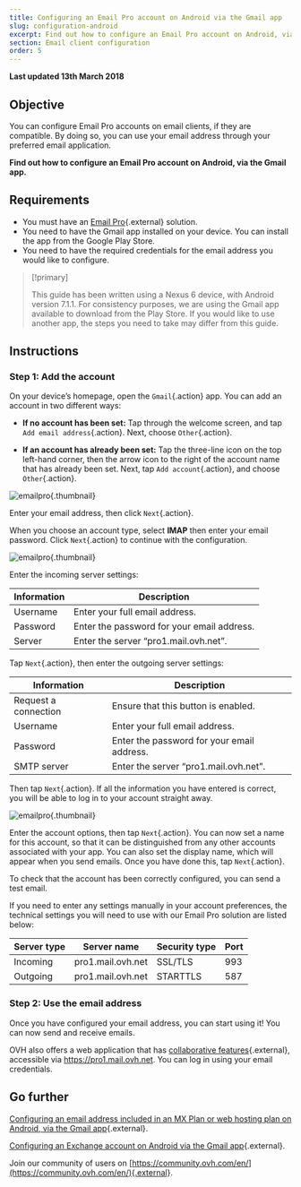 ```yaml
---
title: Configuring an Email Pro account on Android via the Gmail app
slug: configuration-android
excerpt: Find out how to configure an Email Pro account on Android, via the Gmail app
section: Email client configuration
order: 5
---
```


**Last updated 13th March 2018**

## Objective

You can configure Email Pro accounts on email clients, if they are compatible. By doing so, you can use your email address through your preferred email application.

**Find out how to configure an Email Pro account on Android, via the Gmail app.**

## Requirements

- You must have an [Email Pro](https://www.ovh.lt/El_pastas/email-pro/){.external} solution.
- You need to have the Gmail app installed on your device. You can install the app from the Google Play Store.
- You need to have the required credentials for the email address you would like to configure.

> [!primary]
>
> This guide has been written using a Nexus 6 device, with Android version 7.1.1. For consistency purposes, we are using the Gmail app available to download from the Play Store. If you would like to use another app, the steps you need to take may differ from this guide.
>

## Instructions

### Step 1: Add the account

On your device’s homepage, open the `Gmail`{.action} app. You can add an account in two different ways:

- **If no account has been set:** Tap through the welcome screen, and tap `Add email address`{.action}. Next, choose `Other`{.action}. 

- **If an account has already been set:** Tap the three-line icon on the top left-hand corner, then the arrow icon to the right of the account name that has already been set. Next, tap `Add account`{.action}, and choose `Other`{.action}. 

![emailpro](images/configuration-email-pro-gmail-application-android-step1.png){.thumbnail}

Enter your email address, then click `Next`{.action}.

When you choose an account type, select **IMAP** then enter your email password. Click `Next`{.action} to continue with the configuration.

![emailpro](images/configuration-email-pro-gmail-application-android-step2.png){.thumbnail}

Enter the incoming server settings:

|Information|Description| 
|---|---| 
|Username|Enter your full email address.|  
|Password|Enter the password for your email address.|
|Server|Enter the server “pro1.mail.ovh.net”.|

Tap `Next`{.action}, then enter the outgoing server settings:

|Information|Description| 
|---|---| 
|Request a connection|Ensure that this button is enabled.|
|Username|Enter your full email address.|  
|Password|Enter the password for your email address.|
|SMTP server|Enter the server “pro1.mail.ovh.net”.|

Then tap `Next`{.action}. If all the information you have entered is correct, you will be able to log in to your account straight away.

![emailpro](images/configuration-email-pro-gmail-application-android-step3.png){.thumbnail}

Enter the account options, then tap `Next`{.action}. You can now set a name for this account, so that it can be distinguished from any other accounts associated with your app. You can also set the display name, which will appear when you send emails. Once you have done this, tap `Next`{.action}.

To check that the account has been correctly configured, you can send a test email.

If you need to enter any settings manually in your account preferences, the technical settings you will need to use with our Email Pro solution are listed below:

|Server type|Server name|Security type|Port|
|---|---|---|---|
|Incoming|pro1.mail.ovh.net|SSL/TLS|993|
|Outgoing|pro1.mail.ovh.net|STARTTLS|587|

### Step 2: Use the email address

Once you have configured your email address, you can start using it! You can now send and receive emails.

OVH also offers a web application that has [collaborative features](https://www.ovh.lt/El_pastas/){.external}, accessible via <https://pro1.mail.ovh.net>. You can log in using your email credentials.

## Go further

[Configuring an email address included in an MX Plan or web hosting plan on Android, via the Gmail app](https://docs.ovh.com/lt/emails/configuration-android/){.external}.

[Configuring an Exchange account on Android via the Gmail app](https://docs.ovh.com/lt/microsoft-collaborative-solutions/exchange_2013_android_configuration/){.external}.

Join our community of users on [https://community.ovh.com/en/](https://community.ovh.com/en/){.external}.